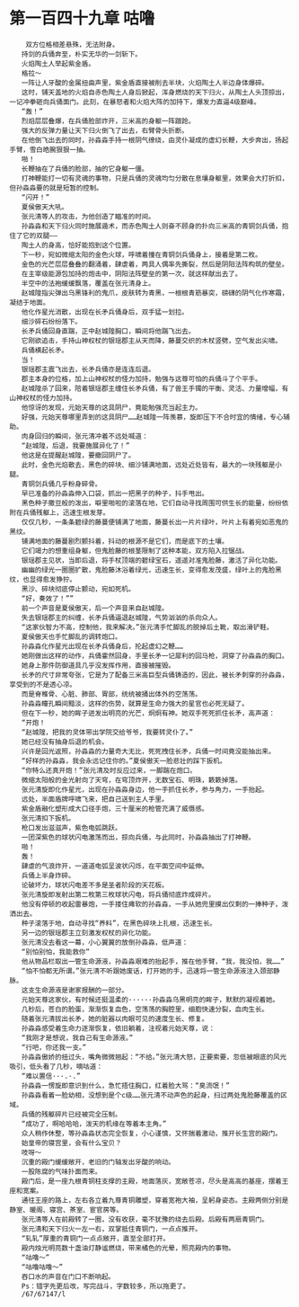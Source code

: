 # 第一百四十九章 咕噜
        双方位格相差悬殊，无法附身。
       持剑的兵俑奔至，朴实无华的一剑斩下。
       火焰陶土人举起紫金盾。
       格拉～
       一阵让人牙酸的金属扭曲声里，紫金盾直接被削去半块，火焰陶土人半边身体爆碎。
       这时，铺天盖地的火焰自赤色陶土人身后掀起，浑身燃烧的天下归火，从陶土人头顶掠出，一记冲拳砸向兵俑面门。此刻，在暴怒者和火焰大阵的加持下，爆发力直逼4级巅峰。
       “轰！”
       烈焰层层叠爆，在兵俑脸部炸开，三米高的身躯一阵踉跄。
       强大的反弹力量让天下归火倒飞了出去，右臂骨头折断。
       在他倒飞出去的同时，孙淼淼手持一根阴气缭绕，由灵仆凝成的虚幻长鞭，大步奔出，扬起手臂，雪白皓腕狠狠一抽。
       啪！
       长鞭抽在了兵俑的脸部，抽的它身躯一僵。
       打神鞭能打一切有灵魂的事物，只是兵俑的灵魂均匀分散在息壤身躯里，效果会大打折扣，但孙淼淼要的就是短暂的控制。
       “闪开！”
       夏侯傲天大吼。
       张元清等人的攻击，为他创造了瞄准的时间。
       孙淼淼和天下归火同时施展遁术，而赤色陶土人则奋不顾身的扑向三米高的青铜剑兵俑，抱住了它的双腿——
       陶土人的身高，恰好能抱到这个位置。
       下一秒，宛如微缩太阳的金色火球，呼啸着撞在青铜剑兵俑身上，接着是第二枚。
       金色的光芒层层叠叠的翻涌着，肆虐着，两具人偶率先撕裂，然后是阴阳法阵构筑的壁垒。
       在主宰级能源包加持的炮击中，阴阳法阵壁垒的第一次，就这样献出去了。
       半空中的法袍缓缓飘落，覆盖在张元清身上。
       赵城隍指尖弹出乌黑锋利的鬼爪，皮肤转为青黑，一根根青筋暴突，磅礴的阴气化作寒霜，凝结于地面。
       他化作星光消散，出现在长矛兵俑身后，双手猛一划拉。
       细沙碎石纷纷落下。
       长矛兵俑回身直踹，正中赵城隍胸口，瞬间将他踹飞出去。
       它刚欲追击，手持山神权杖的银瑶郡主从天而降，藤蔓交织的木杖竖劈，空气发出尖啸。
       兵俑横起长矛。
       当！
       银瑶郡主震飞出去，长矛兵俑亦是连连后退。
       郡主本身的位格，加上山神权杖的怪力加持，勉强与这尊可怕的兵俑斗了个平手。
       赵城隍杀了回来，陪着银瑶郡主缠住长矛兵俑，有了兽王手镯的平衡、灵活、力量增幅，有山神权杖的怪力加持。
       他惊讶的发现，元始天尊的这具阴尸，竟能勉强充当起主力。
       好强，元始天尊哪里弄到的这具阴尸……赵城隍一阵羡慕，旋即压下不合时宜的情绪，专心辅助。
       肉身回归的瞬间，张元清冲着不远处喊道：
       “赵城隍，后退，我要施展异化了！”
       他这是在提醒赵城隍，要撤回阴尸了。
       此时，金色光焰散去，黑色的碎块、细沙铺满地面，远处近处皆有，最大的一块残躯是小腿。
       青铜剑兵俑几乎粉身碎骨。
       早已准备的孙淼淼伸入口袋，抓出一把黑子的种子，抖手甩出。
       黑色种子撒豆般的泼出，噼里啪啦的滚落在地，它们自动寻找周围可供生长的能量，纷纷依附在兵俑残躯上，迅速生根发芽。
       仅仅几秒，一条条碧绿的藤蔓便铺满了地面，藤蔓长出一片片绿叶，叶片上有着宛如恶鬼的黑纹。
       铺满地面的藤蔓剧烈颤抖着，抖动的根源不是它们，而是底下的土壤。
       它们竭力的想重组身躯，但鬼脸藤的根茎限制了这种本能，双方陷入拉锯战。
       银瑶郡主见状，当即后退，将手杖顶端的碧绿宝石，遥遥对准鬼脸藤，激活了异化功能。
       幽幽的绿光一圈圈扩散，鬼脸藤沐浴着绿光，迅速生长，变得愈发茂盛，绿叶上的鬼脸黑纹，也显得愈发狰狞。
       黑沙、碎块彻底停止颤动，宛如死机。
       “好，奏效了！””
       前一个声音是夏侯傲天，后一个声音来自赵城隍。
       失去银瑶郡主的纠缠，长矛兵俑逼退赵城隍，气势汹汹的杀向众人。
       “这家伙智力不高，控制他，我来解决。”张元清手忙脚乱的脱掉后土靴，取出滑铲鞋。
       夏侯傲天也手忙脚乱的调转炮口。
       孙淼淼化作星光出现在长矛兵俑身后，抡起虚幻之鞭……
       她刚做出这样的动作，兵俑霍然回身，手里长矛一记犀利的回马枪，洞穿了孙淼淼的胸口。
       她身上那件防御道具几乎没发挥作用，直接被摧毁。
       长矛的尺寸非常夸张，它是为了配备三米高巨型兵俑铸造的，因此，被长矛刺穿的孙淼淼，享受到的不是透心凉。
       而是脊椎骨、心脏、肺部、胃部，统统被捅出体外的空荡荡。
       孙淼淼瞳孔瞬间黯淡，这样的伤势，就算是生命力强大的星官也必死无疑了。
       但在下一秒，她的眸子迸发出明亮的光芒，炯炯有神。她双手死死抓住长矛，高声道：
       “开炮！
       “赵城隍，把我的灵体带出学院交给爷爷，我要转灵仆了。”
       她已经没有抽身后退的机会。
       兴许是回光返照，孙淼淼的力量奇大无比，死死拽住长矛，兵俑一时间竟没能抽出来。
       “好样的孙淼淼，我会永远记住你的。”夏侯傲天一脸悲壮的踩下扳机。
       “你特么还真开炮！”张元清及时反应过来，一脚踹在炮口。
       微缩太阳般的金光射向了天穹，在穹顶炸开，无数宝石、明珠，簌簌掉落。
       张元清旋即化作星光，出现在孙淼淼身边，他一手抓住长矛，参与角力，一手抬起。
       远处，半面盾牌呼啸飞来，把自己送到主人手里。
       紫金盾融化塑形成大口径手炮，三十厘米的枪管充满了威慑感。
       张元清扣下扳机。
       枪口发出滋滋声，紫色电弧跳跃。
       一团深紫色的球状闪电激荡而出，掠向兵俑，与此同时，孙淼淼抽出了打神鞭。
       啪！
       轰！
       肆虐的气浪炸开，一道道电弧呈波状闪烁，在平面空间中延伸。
       兵俑上半身炸碎。
       论破坏力，球状闪电差不多是圣者阶段的天花板。
       张元清旋即发射出第二枚第三枚球状闪电，将兵俑彻底炸成碎片。
       他没有停顿的收起雷暴炮，一手搂住瘫软的孙淼淼，一手从她兜里摸出仅剩的一捧种子，泼洒出去。
       种子滚落于地，自动寻找“养料”，在黑色碎块上扎根，迅速生长。
       另一边的银瑶郡主立刻激发权杖的异化功能。
       张元清没去看这一幕，小心翼翼的放倒孙淼淼，低声道：
       “别怕别怕，我能救你”
       他从物品栏取出一管生命源液，孙淼淼艰难的抬起手，推在他手臂，“我，我没怕，我……”
       “怕不怕都无所谓。”张元清不听跟她废话，打开她的手，迅速将一管生命源液注入颈部静脉。
       这支生命源液是谢家报酬的一部分。
       元始天尊这家伙，有时候还挺温柔的······孙淼淼乌黑明亮的眸子，默默的凝视着她。
       几秒后，苍白的脸蛋，渐渐恢复血色，空荡荡的胸腔里，细胞快速分裂，血肉生长。
       随着张元清拔出长矛，她的脏器以肉眼可见的速度生长、修复。
       孙淼淼感受着生命力逐渐恢复，依旧躺着，注视着元始天尊，说：
       “我刚才是想说，我自己有生命源液。”
       “行吧，你还我一支。”
       孙淼淼傲娇的扭过头，嘴角微微翘起：“不给。”张元清大怒，正要索要，忽低被眼底的风光吸引，低头看了几秒，嘀咕道：
       “难以置信···.·.”
       孙淼淼一愣旋即意识到什么，急忙捂住胸口，红着脸大骂：“臭流氓！”
       孙淼淼看着一脸幼相，没想到是个c级……张元清不动声色的起身，扫过两处鬼脸藤覆盖的区域。
       兵俑的残躯碎片已经被完全压制。
       “成功了，啊哈哈哈，泼天的机缘在等着本主角。”
       众人稍作休整，等孙淼淼状态完全恢复，小心谨慎，又怀揣着激动，推开长生宫的殿门。
       始皇帝的寝宫里，会有什么宝贝？
       吱呀～
       沉重的殿门缓缓敞开，老旧的门轴发出牙酸的响动。
       一股陈腐的气味扑面而来。
       殿门后，是一座九根青铜柱支撑的主殿，地面落灰，宽敞苍凉，尽头是高高的基座，摆着王座和宽案。
       通往王座的路上，左右各立着九尊青铜雕塑，穿着宽袍大袖，呈躬身姿态。主殿两侧分别是静室、暖阁、寝宫、茶室、宦官房等。
       张元清等人在前殿转了一圈，没有收获，毫不犹豫的绕去后殿。后殿有两扇青铜门。
       张元清和天下归火一左一右，双掌抵住青铜门，一点点推开。
       “轧轧”厚重的青铜门一点点敞开，直至全部打开。
       殿内烛光明亮数十盏油灯静谧燃烧，带来橘色的光晕，照亮殿内的事物。
       “咕噜～”
       “咕噜咕噜～”
       吞口水的声音在门口不断响起。
       Ps：错字先更后改，写完战斗，字数较多，所以拖更了。
       /67/67147/l